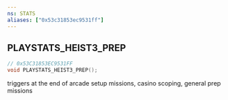```yaml
---
ns: STATS
aliases: ["0x53c31853ec9531ff"]
---
```

## PLAYSTATS_HEIST3_PREP

```c
// 0x53C31853EC9531FF
void PLAYSTATS_HEIST3_PREP();
```

triggers at the end of arcade setup missions, casino scoping, general prep missions

